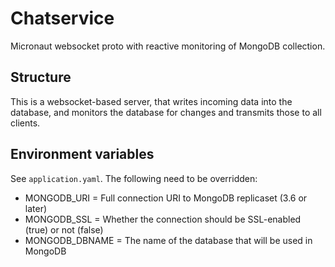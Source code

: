 # Chatservice

Micronaut websocket proto with reactive monitoring of MongoDB collection.

## Structure

This is a websocket-based server, that writes incoming data into the database, and monitors the database for changes and transmits those to all clients.

## Environment variables

See `application.yaml`. The following need to be overridden:

- MONGODB_URI = Full connection URI to MongoDB replicaset (3.6 or later)
- MONGODB_SSL = Whether the connection should be SSL-enabled (true) or not (false)
- MONGODB_DBNAME = The name of the database that will be used in MongoDB
